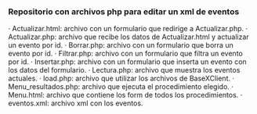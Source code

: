 ### Repositorio con archivos php para editar un xml de eventos

· Actualizar.html: archivo con un formulario que redirige a Actualizar.php.
· Actualizar.php: archivo que recibe los datos de Actualizar.html y actualizar un evento por id.
· Borrar.php: archivo con un formulario que borra un evento por id.
· Filtrar.php: archivo con un formulario que filtra un evento por id.
· Insertar.php: archivo con un formulario que inserta un evento con los datos del formulario.
· Lectura.php: archivo que muestra los eventos actuales.
· load.php: archivo que utilizar los archivos de BaseXClient.
· Menu_resultados.php: archivo que ejecuta el procedimiento elegido.
· Menu.html: archivo que contiene los form de todos los procedimientos.
· eventos.xml: archivo xml con los eventos.